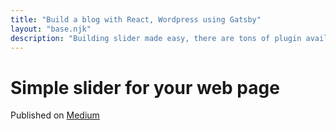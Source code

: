 ```yaml
---
title: "Build a blog with React, Wordpress using Gatsby"
layout: "base.njk"
description: "Building slider made easy, there are tons of plugin available to add a slider on your web app, but each one comes with lots of extra code"
---
```


# Simple slider for your web page

Published on [Medium](https://medium.com/@mjadav/simple-slider-for-your-web-page-50115fbebc61)
